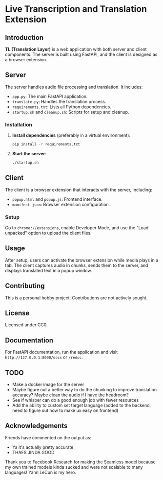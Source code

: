 
# Live Transcription and Translation Extension

## Introduction
**TL (Translation Layer)** is a web application with both server and client components. The server is built using FastAPI, and the client is designed as a browser extension.

## Server
The server handles audio file processing and translation. It includes:
- `app.py`: The main FastAPI application.
- `translate.py`: Handles the translation process.
- `requirements.txt`: Lists all Python dependencies.
- `startup.sh` and `cleanup.sh`: Scripts for setup and cleanup.

### Installation
1. **Install dependencies** (preferably in a virtual environment):
   ```sh
   pip install -r requirements.txt
   ```
2. **Start the server**:
   ```sh
   ./startup.sh
   ```

## Client
The client is a browser extension that interacts with the server, including:
- `popup.html` and `popup.js`: Frontend interface.
- `manifest.json`: Browser extension configuration.

### Setup
Go to `chrome://extensions`, enable Developer Mode, and use the "Load unpacked" option to upload the client files.

## Usage
After setup, users can activate the browser extension while media plays in a tab. The client captures audio in chunks, sends them to the server, and displays translated text in a popup window.

## Contributing
This is a personal hobby project. Contributions are not actively sought.

## License
Licensed under CC0.

## Documentation
For FastAPI documentation, run the application and visit `http://127.0.0.1:8000/docs` or `/redoc`.

## TODO
- Make a docker image for the server
- Maybe figure out a better way to do the chunking to improve translation accuracy? Maybe clean the audio if I have the headroom?
- See if whisper can do a good enough job with fewer resources
- Add the ability to custom set target language (added to the backend, need to figure out how to make ux easy on frontend)

## Acknowledgements
Friends have commented on the output as:
- Ya it's actually pretty accurate
- THAFS JINDA GOOD

Thank you to Facebook Research for making the Seamless model because my own trained models kinda sucked and were not scalable to many languages! Yann LeCun is my hero.
